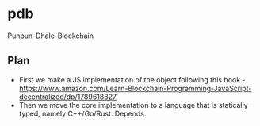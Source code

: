 # pdb
Punpun-Dhale-Blockchain

## Plan
- First we make a JS implementation of the object following this book - https://www.amazon.com/Learn-Blockchain-Programming-JavaScript-decentralized/dp/1789618827
- Then we move the core implementation to a language that is statically typed, namely C++/Go/Rust. Depends.
